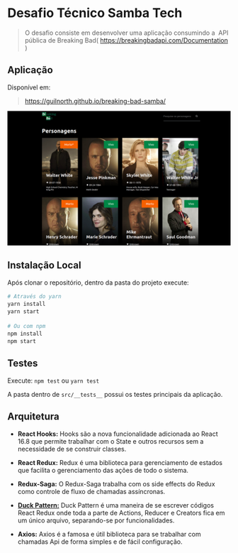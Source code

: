 # Desafio Técnico Samba Tech

> O desafio consiste em desenvolver uma aplicação consumindo a ​ API pública de
> Breaking Bad( https://breakingbadapi.com/Documentation )

## Aplicação

Disponível em:

> https://guilnorth.github.io/breaking-bad-samba/

![](src/assets/screen.png)

## Instalação Local

Após clonar o repositório, dentro da pasta do projeto execute:

```sh
# Através do yarn
yarn install
yarn start

# Ou com npm
npm install
npm start
```

## Testes

Execute: `npm test` ou `yarn test`

A pasta dentro de `src/__tests__` possui os testes principais da aplicação.

## Arquitetura

- **React Hooks:** Hooks são a nova funcionalidade adicionada ao React 16.8 que permite trabalhar com o State e outros recursos sem a necessidade de se construir classes.

- **React Redux:** Redux é uma biblioteca para gerenciamento de estados que facilita o gerenciamento das ações de todo o sistema.

- **Redux-Saga:** O Redux-Saga trabalha com os side effects do Redux como controle de fluxo de chamadas assíncronas.

- **[Duck Pattern:][duck]** Duck Pattern é uma maneira de se escrever códigos React Redux onde toda a parte de Actions, Reducer e Creators fica em um único arquivo, separando-se por funcionalidades.

- **Axios:** Axios é a famosa e útil biblioteca para se trabalhar com chamadas Api de forma simples e de fácil configuração.

<!-- Markdown link & img dfn's -->

[duck]: https://github.com/erikras/ducks-modular-redux

